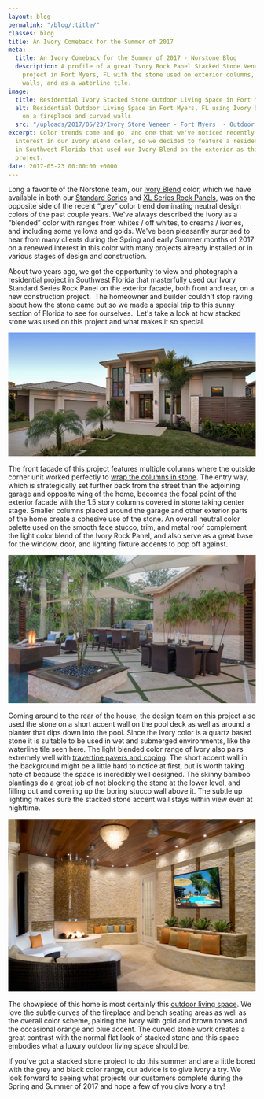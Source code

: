 ```yaml
---
layout: blog
permalink: "/blog/:title/"
classes: blog
title: An Ivory Comeback for the Summer of 2017
meta:
  title: An Ivory Comeback for the Summer of 2017 - Norstone Blog
  description: A profile of a great Ivory Rock Panel Stacked Stone Veneer residential
    project in Fort Myers, FL with the stone used on exterior columns, outdoor accent
    walls, and as a waterline tile.
image:
  title: Residential Ivory Stacked Stone Outdoor Living Space in Fort Myers, FL
  alt: Residential Outdoor Living Space in Fort Myers, FL using Ivory Stacked Stone
    on a fireplace and curved walls
  src: "/uploads/2017/05/23/Ivory Stone Veneer - Fort Myers  - Outdoor Area.png"
excerpt: Color trends come and go, and one that we've noticed recently is a renewed
  interest in our Ivory Blend color, so we decided to feature a residential project
  in Southwest Florida that used our Ivory Blend on the exterior as this week's featured
  project.
date: 2017-05-23 00:00:00 +0000
---
```



Long a favorite of the Norstone team, our [Ivory Blend](https://www.norstoneusa.com/products/rock-panels/ivory/) color, which we have available in both our [Standard Series](https://www.norstoneusa.com/products/stacked-stone-cladding/) and [XL Series Rock Panels](https://www.norstoneusa.com/products/thin-stone-veneer-panels/), was on the opposite side of the recent “grey” color trend dominating neutral design colors of the past couple years.  We've always described the Ivory as a “blended” color with ranges from whites / off whites, to creams / ivories, and including some yellows and golds.  We've been pleasantly surprised to hear from many clients during the Spring and early Summer months of 2017 on a renewed interest in this color with many projects already installed or in various stages of design and construction.

About two years ago, we got the opportunity to view and photograph a residential project in Southwest Florida that masterfully used our Ivory Standard Series Rock Panel on the exterior facade, both front and rear, on a new construction project.  The homeowner and builder couldn't stop raving about how the stone came out so we made a special trip to this sunny section of Florida to see for ourselves.  Let's take a look at how stacked stone was used on this project and what makes it so special.

![Ivory Stacked Stone Veneer on Exterior Residential Facade](/uploads/2017/05/23/Ivory%20Stone%20Veneer%20-%20Fort%20Myers%20%20-%20Facade.png)

The front facade of this project features multiple columns where the outside corner unit worked perfectly to [wrap the columns in stone](https://www.norstoneusa.com/blog/stone-veneer-columns-norstone-classroom-series/).  The entry way, which is strategically set further back from the street than the adjoining garage and opposite wing of the home, becomes the focal point of the exterior facade with the 1.5 story columns covered in stone taking center stage.  Smaller columns placed around the garage and other exterior parts of the home create a cohesive use of the stone.  An overall neutral color palette used on the smooth face stucco, trim, and metal roof complement the light color blend of the Ivory Rock Panel, and also serve as a great base for the window, door, and lighting fixture accents to pop off against.

![Ivory Stacked Stone Veneer Pool Waterline Tile](/uploads/2017/05/23/Ivory%20Stone%20Veneer%20-%20Fort%20Myers%20-%20Pool%20Feature.png)

Coming around to the rear of the house, the design team on this project also used the stone on a short accent wall on the pool deck as well as around a planter that dips down into the pool.  Since the Ivory color is a quartz based stone it is suitable to be used in wet and submerged environments, like the waterline tile seen here.  The light blended color range of Ivory also pairs extremely well with [travertine pavers and coping](https://www.norstoneusa.com/blog/travertine-tiles-norstone-designer-series/).  The short accent wall in the background might be a little hard to notice at first, but is worth taking note of because the space is incredibly well designed.  The skinny bamboo plantings do a great job of not blocking the stone at the lower level, and filling out and covering up the boring stucco wall above it.  The subtle up lighting makes sure the stacked stone accent wall stays within view even at nighttime.

![Ivory Stacked Stone Outdoor Living Space with fireplace and curved walls](/uploads/2017/05/23/Ivory%20Stone%20Veneer%20-%20Fort%20Myers%20%20-%20Outdoor%20Area-1.png)

The showpiece of this home is most certainly this [outdoor living space](https://www.norstoneusa.com/blog/natural-stone-patios-designing-norstone-series/).  We love the subtle curves of the fireplace and bench seating areas as well as the overall color scheme, pairing the Ivory with gold and brown tones and the occasional orange and blue accent.  The curved stone work creates a great contrast with the normal flat look of stacked stone and this space embodies what a luxury outdoor living space should be.

If you've got a stacked stone project to do this summer and are a little bored with the grey and black color range, our advice is to give Ivory a try.  We look forward to seeing what projects our customers complete during the Spring and Summer of 2017 and hope a few of you give Ivory a try!